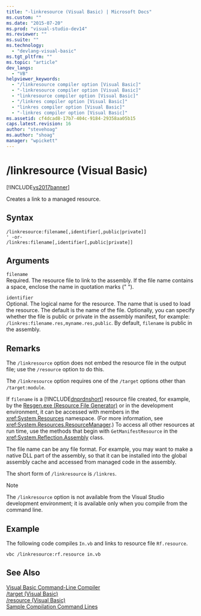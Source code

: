 ```yaml
---
title: "-linkresource (Visual Basic) | Microsoft Docs"
ms.custom: ""
ms.date: "2015-07-20"
ms.prod: "visual-studio-dev14"
ms.reviewer: ""
ms.suite: ""
ms.technology: 
  - "devlang-visual-basic"
ms.tgt_pltfrm: ""
ms.topic: "article"
dev_langs: 
  - "VB"
helpviewer_keywords: 
  - "/linkresource compiler option [Visual Basic]"
  - "-linkresource compiler option [Visual Basic]"
  - "linkresource compiler option [Visual Basic]"
  - "/linkres compiler option [Visual Basic]"
  - "linkres compiler option [Visual Basic]"
  - "-linkres compiler option [Visual Basic]"
ms.assetid: cf4dcad8-17b7-404c-9184-29358aa05b15
caps.latest.revision: 16
author: "stevehoag"
ms.author: "shoag"
manager: "wpickett"
---
```

# /linkresource (Visual Basic)
[!INCLUDE[vs2017banner](../../../includes/vs2017banner.md)]

Creates a link to a managed resource.  
  
## Syntax  
  
```  
/linkresource:filename[,identifier[,public|private]]  
' -or-  
/linkres:filename[,identifier[,public|private]]  
```  
  
## Arguments  
 `filename`  
 Required. The resource file to link to the assembly. If the file name contains a space, enclose the name in quotation marks (" ").  
  
 `identifier`  
 Optional. The logical name for the resource. The name that is used to load the resource. The default is the name of the file. Optionally, you can specify whether the file is public or private in the assembly manifest, for example: `/linkres:filename.res,myname.res,public`. By default, `filename` is public in the assembly.  
  
## Remarks  
 The `/linkresource` option does not embed the resource file in the output file; use the `/resource` option to do this.  
  
 The `/linkresource` option requires one of the `/target` options other than `/target:module`.  
  
 If `filename` is a [!INCLUDE[dnprdnshort](../../../includes/dnprdnshort-md.md)] resource file created, for example, by the [Resgen.exe (Resource File Generator)](../Topic/Resgen.exe%20\(Resource%20File%20Generator\).md) or in the development environment, it can be accessed with members in the <xref:System.Resources> namespace. (For more information, see <xref:System.Resources.ResourceManager>.) To access all other resources at run time, use the methods that begin with `GetManifestResource` in the <xref:System.Reflection.Assembly> class.  
  
 The file name can be any file format. For example, you may want to make a native DLL part of the assembly, so that it can be installed into the global assembly cache and accessed from managed code in the assembly.  
  
 The short form of `/linkresource` is `/linkres`.  
  
> [!NOTE]
>  The `/linkresource` option is not available from the Visual Studio development environment; it is available only when you compile from the command line.  
  
## Example  
 The following code compiles `In.vb` and links to resource file `Rf.resource`.  
  
```  
vbc /linkresource:rf.resource in.vb  
```  
  
## See Also  
 [Visual Basic Command-Line Compiler](../../../visual-basic/reference/command-line-compiler/index.md)   
 [/target (Visual Basic)](../../../visual-basic/reference/command-line-compiler/target-visual-basic.md)   
 [/resource (Visual Basic)](../../../visual-basic/reference/command-line-compiler/resource-visual-basic.md)   
 [Sample Compilation Command Lines](../../../visual-basic/reference/command-line-compiler/sample-compilation-command-lines.md)